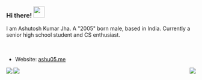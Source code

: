 ### Hi there! <img src="https://raw.githubusercontent.com/MartinHeinz/MartinHeinz/master/wave.gif" width="30px">

I am Ashutosh Kumar Jha. A "2005" born male, based in India. Currently a senior high school student and CS enthusiast. 
<br><br><br>
- Website: [ashu05.me](https://ashu05.me/)

<a href="https://github.com/ASHUdev05">
  <img align="left" src="https://github-readme-stats.vercel.app/api?username=ASHUdev05&count_private=true&show_icons=true&theme=radical&hide_border=true&bg_color=0d1117">
  <img align="right" src="https://github-readme-stats.vercel.app/api/top-langs/?username=ASHUdev05&count_private=true&show_icons=true&theme=radical&hide_border=true&bg_color=0d1117">
  <img align="left" src="https://github-readme-stats.vercel.app/api/wakatime?username=ASHUdev05&theme=radical&hide_border=true&bg_color=0d1117">
</a>

<!--
**ASHUdev05/ASHUdev05** is a ✨ _special_ ✨ repository because its `README.md` (this file) appears on your GitHub profile.

Here are some ideas to get you started:

- 🔭 I’m currently working on ...
- 🌱 I’m currently learning ...
- 👯 I’m looking to collaborate on ...
- 🤔 I’m looking for help with ...
- 💬 Ask me about ...
- 📫 How to reach me: ...
- 😄 Pronouns: ...
- ⚡ Fun fact: ...
-->
